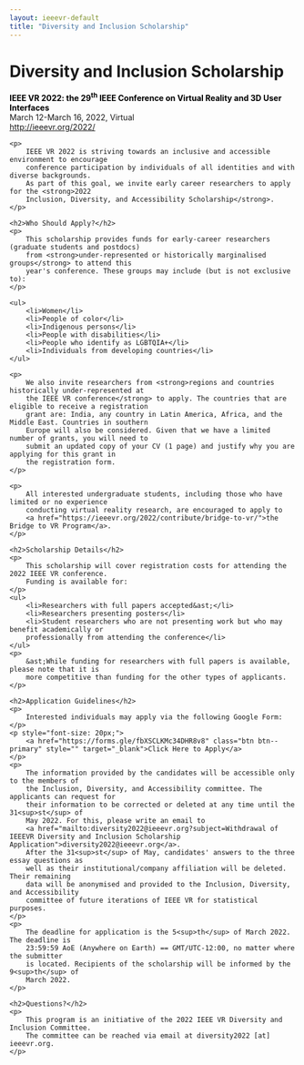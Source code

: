 ```yaml
---
layout: ieeevr-default
title: "Diversity and Inclusion Scholarship"
---
```


<div>
    <h1>Diversity and Inclusion Scholarship</h1>
    <p>
        <strong style="color: black">IEEE VR 2022: the 29<sup>th</sup> IEEE Conference on Virtual Reality and 3D User Interfaces</strong><br /> March 12-March 16, 2022, Virtual
        <br />
        <a href="http://ieeevr.org/2022/">http://ieeevr.org/2022/</a>
    </p>

    <p>
        IEEE VR 2022 is striving towards an inclusive and accessible environment to encourage 
        conference participation by individuals of all identities and with diverse backgrounds. 
        As part of this goal, we invite early career researchers to apply for the <strong>2022 
        Inclusion, Diversity, and Accessibility Scholarship</strong>.
    </p>
    
    <h2>Who Should Apply?</h2>
    <p>
        This scholarship provides funds for early-career researchers (graduate students and postdocs) 
        from <strong>under-represented or historically marginalised groups</strong> to attend this 
        year's conference. These groups may include (but is not exclusive to):
    </p>

    <ul>
        <li>Women</li>
        <li>People of color</li>
        <li>Indigenous persons</li>
        <li>People with disabilities</li>
        <li>People who identify as LGBTQIA+</li>
        <li>Individuals from developing countries</li>
    </ul>
    
    <p>
        We also invite researchers from <strong>regions and countries historically under-represented at 
        the IEEE VR conference</strong> to apply. The countries that are eligible to receive a registration 
        grant are: India, any country in Latin America, Africa, and the Middle East. Countries in southern 
        Europe will also be considered. Given that we have a limited number of grants, you will need to 
        submit an updated copy of your CV (1 page) and justify why you are applying for this grant in 
        the registration form. 
    </p>
    
    <p>
        All interested undergraduate students, including those who have limited or no experience 
        conducting virtual reality research, are encouraged to apply to 
        <a href="https://ieeevr.org/2022/contribute/bridge-to-vr/">the Bridge to VR Program</a>.
    </p>
    
    <h2>Scholarship Details</h2>
    <p>
        This scholarship will cover registration costs for attending the 2022 IEEE VR conference. 
        Funding is available for:
    </p>
    <ul>
        <li>Researchers with full papers accepted&ast;</li>
        <li>Researchers presenting posters</li>
        <li>Student researchers who are not presenting work but who may benefit academically or 
        professionally from attending the conference</li>
    </ul>
    <p>
        &ast;While funding for researchers with full papers is available, please note that it is 
        more competitive than funding for the other types of applicants.
    </p>
    
    <h2>Application Guidelines</h2>
    <p>
        Interested individuals may apply via the following Google Form:
    </p>
    <p style="font-size: 20px;">
        <a href="https://forms.gle/fbXSCLKMc34DHR8v8" class="btn btn--primary" style="" target="_blank">Click Here to Apply</a>   
    </p>
    <p>
        The information provided by the candidates will be accessible only to the members of 
        the Inclusion, Diversity, and Accessibility committee. The applicants can request for 
        their information to be corrected or deleted at any time until the 31<sup>st</sup> of 
        May 2022. For this, please write an email to 
        <a href="mailto:diversity2022@ieeevr.org?subject=Withdrawal of IEEEVR Diversity and Inclusion Scholarship Application">diversity2022@ieeevr.org</a>.
        After the 31<sup>st</sup> of May, candidates' answers to the three essay questions as 
        well as their institutional/company affiliation will be deleted. Their remaining 
        data will be anonymised and provided to the Inclusion, Diversity, and Accessibility 
        committee of future iterations of IEEE VR for statistical purposes.
    </p>
    <p>
        The deadline for application is the 5<sup>th</sup> of March 2022. The deadline is 
        23:59:59 AoE (Anywhere on Earth) == GMT/UTC-12:00, no matter where the submitter 
        is located. Recipients of the scholarship will be informed by the 9<sup>th</sup> of 
        March 2022.
    </p>
    
    <h2>Questions?</h2>
    <p>
        This program is an initiative of the 2022 IEEE VR Diversity and Inclusion Committee. 
        The committee can be reached via email at diversity2022 [at] ieeevr.org.
    </p>
    
</div>